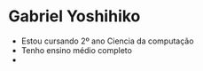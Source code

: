 # Gabriel Yoshihiko
- Estou cursando 2º ano Ciencia da computação
- Tenho ensino médio completo
-  

